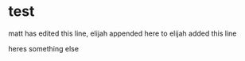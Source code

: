 # test
matt has edited this line, elijah appended here to
elijah added this line



heres something else
